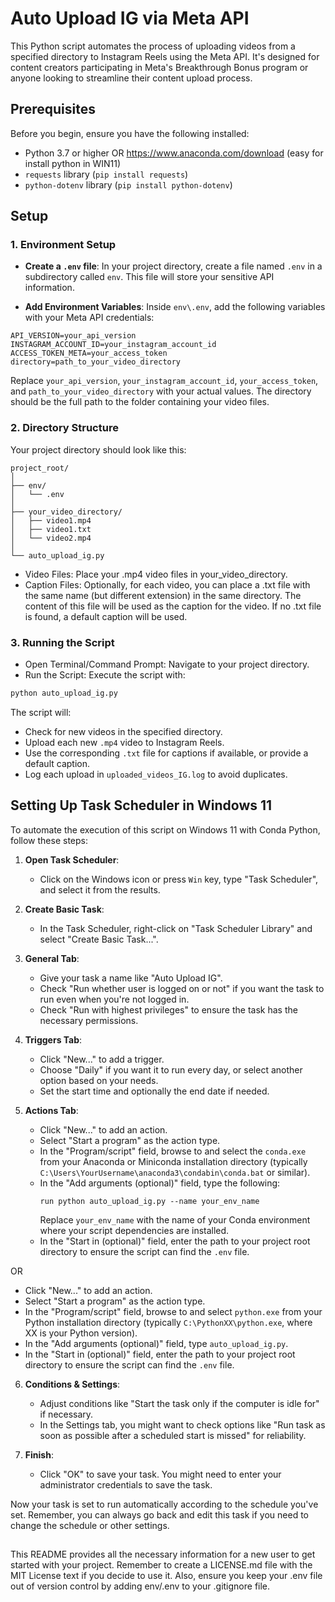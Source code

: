 # Auto Upload IG via Meta API

This Python script automates the process of uploading videos from a specified directory to Instagram Reels using the Meta API. It's designed for content creators participating in Meta's Breakthrough Bonus program or anyone looking to streamline their content upload process.

## Prerequisites

Before you begin, ensure you have the following installed:

- Python 3.7 or higher OR https://www.anaconda.com/download (easy for install python in WIN11)
- `requests` library (`pip install requests`)
- `python-dotenv` library (`pip install python-dotenv`)

## Setup

### 1. Environment Setup

- **Create a `.env` file**: In your project directory, create a file named `.env` in a subdirectory called `env`. This file will store your sensitive API information.

- **Add Environment Variables**: Inside `env\.env`, add the following variables with your Meta API credentials:

```plaintext
API_VERSION=your_api_version
INSTAGRAM_ACCOUNT_ID=your_instagram_account_id
ACCESS_TOKEN_META=your_access_token
directory=path_to_your_video_directory
```

Replace `your_api_version`, `your_instagram_account_id`, `your_access_token`, and `path_to_your_video_directory` with your actual values. The directory should be the full path to the folder containing your video files.

### 2. Directory Structure
Your project directory should look like this:

```Structure
project_root/
│
├── env/
│   └── .env
│
├── your_video_directory/
│   ├── video1.mp4
│   ├── video1.txt
│   └── video2.mp4
│
└── auto_upload_ig.py
```

- Video Files: Place your .mp4 video files in your_video_directory.
- Caption Files: Optionally, for each video, you can place a .txt file with the same name (but different extension) in the same directory. The content of this file will be used as the caption for the video. If no .txt file is found, a default caption will be used.

### 3. Running the Script

- Open Terminal/Command Prompt: Navigate to your project directory.
- Run the Script: Execute the script with:

```bash
python auto_upload_ig.py
```

The script will:
- Check for new videos in the specified directory.
- Upload each new `.mp4` video to Instagram Reels.
- Use the corresponding `.txt` file for captions if available, or provide a default caption.
- Log each upload in `uploaded_videos_IG.log` to avoid duplicates.



## Setting Up Task Scheduler in Windows 11

To automate the execution of this script on Windows 11 with Conda Python, follow these steps:

1. **Open Task Scheduler**: 
   - Click on the Windows icon or press `Win` key, type "Task Scheduler", and select it from the results.

2. **Create Basic Task**:
   - In the Task Scheduler, right-click on "Task Scheduler Library" and select "Create Basic Task...".

3. **General Tab**:
   - Give your task a name like "Auto Upload IG".
   - Check "Run whether user is logged on or not" if you want the task to run even when you're not logged in.
   - Check "Run with highest privileges" to ensure the task has the necessary permissions.

4. **Triggers Tab**:
   - Click "New..." to add a trigger.
   - Choose "Daily" if you want it to run every day, or select another option based on your needs.
   - Set the start time and optionally the end date if needed.

5. **Actions Tab**:
   - Click "New..." to add an action.
   - Select "Start a program" as the action type.
   - In the "Program/script" field, browse to and select the `conda.exe` from your Anaconda or Miniconda installation directory (typically `C:\Users\YourUsername\anaconda3\condabin\conda.bat` or similar).
   - In the "Add arguments (optional)" field, type the following:
     ```
     run python auto_upload_ig.py --name your_env_name
     ```
     Replace `your_env_name` with the name of your Conda environment where your script dependencies are installed.
   - In the "Start in (optional)" field, enter the path to your project root directory to ensure the script can find the `.env` file.
  
  OR

  - Click "New..." to add an action.
  - Select "Start a program" as the action type.
  - In the "Program/script" field, browse to and select `python.exe` from your Python installation directory (typically `C:\PythonXX\python.exe`, where XX is your Python version).
  - In the "Add arguments (optional)" field, type `auto_upload_ig.py`.
  - In the "Start in (optional)" field, enter the path to your project root directory to ensure the script can find the `.env` file.

6. **Conditions & Settings**:
   - Adjust conditions like "Start the task only if the computer is idle for" if necessary.
   - In the Settings tab, you might want to check options like "Run task as soon as possible after a scheduled start is missed" for reliability.

7. **Finish**:
   - Click "OK" to save your task. You might need to enter your administrator credentials to save the task.

Now your task is set to run automatically according to the schedule you've set. Remember, you can always go back and edit this task if you need to change the schedule or other settings.
## 
This README provides all the necessary information for a new user to get started with your project. Remember to create a LICENSE.md file with the MIT License text if you decide to use it. Also, ensure you keep your .env file out of version control by adding env/.env to your .gitignore file.
